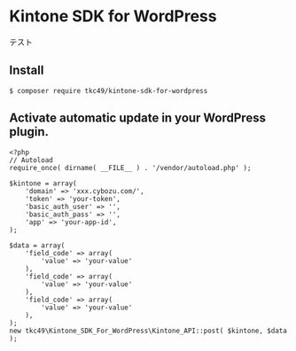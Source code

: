 # Kintone SDK for WordPress

テスト

## Install
```
$ composer require tkc49/kintone-sdk-for-wordpress
```

## Activate automatic update in your WordPress plugin.
```
<?php
// Autoload
require_once( dirname( __FILE__ ) . '/vendor/autoload.php' );

$kintone = array(
    'domain' => 'xxx.cybozu.com/',
    'token' => 'your-token',
    'basic_auth_user' => '',
    'basic_auth_pass' => '',
    'app' => 'your-app-id',
);

$data = array(
    'field_code' => array( 
        'value' => 'your-value' 
    ),
    'field_code' => array( 
        'value' => 'your-value' 
    ),
    'field_code' => array( 
        'value' => 'your-value' 
    ),
);
new tkc49\Kintone_SDK_For_WordPress\Kintone_API::post( $kintone, $data );
```

